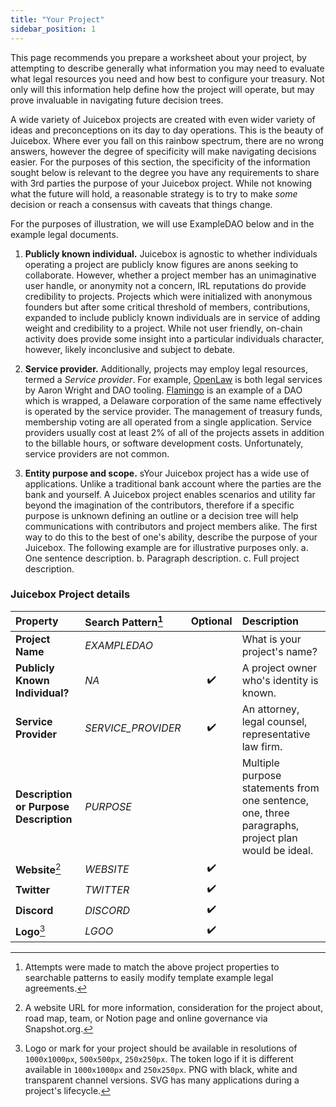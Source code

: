 ```yaml
---
title: "Your Project"
sidebar_position: 1
---
```


This page recommends you prepare a worksheet about your project, by attempting to describe generally what information you may need to evaluate what legal resources you need and how best to configure your treasury. Not only will this information help define how the project will operate, but may prove invaluable in navigating future decision trees.

A wide variety of Juicebox projects are created with even wider variety of ideas and preconceptions on its day to day operations. This is the beauty of Juicebox. Where ever you fall on this rainbow spectrum, there are no wrong answers, however the degree of specificity will make navigating decisions easier. For the purposes of this section, the specificity of the information sought below is relevant to the degree you have any requirements to share with 3rd parties the purpose of your Juicebox project. While not knowing what the future will hold, a reasonable strategy is to try to make _some_ decision or reach a consensus with caveats that things change.

For the purposes of illustration, we will use ExampleDAO below and in the example legal documents.

1. **Publicly known individual.** Juicebox is agnostic to whether individuals operating a project are publicly know figures are anons seeking to collaborate. However, whether a project member has an unimaginative user handle, or anonymity not a concern, IRL reputations do provide credibility to projects. Projects which were initialized with anonymous founders but after some critical threshold of members, contributions, expanded to include publicly known individuals are in service of adding weight and credibility to a project. While not user friendly, on-chain activity does provide some insight into a particular individuals character, however, likely inconclusive and subject to debate.

2. **Service provider.** Additionally, projects may employ legal resources, termed a _Service provider_. For example, [OpenLaw](https://www.openlaw.io/) is both legal services by Aaron Wright and DAO tooling. [Flamingo](https://docs.flamingodao.xyz/FeesExpensesCarry.html#if-there-are-expenses-associated-with-operating-flamingo-who-is-responsible-for-them) is an example of a DAO which is wrapped, a Delaware corporation of the same name effectively is operated by the service provider. The management of treasury funds, membership voting are all operated from a single application. Service providers usually cost at least 2% of all of the projects assets in addition to the billable hours, or software development costs. Unfortunately, service providers are not common.

3. **Entity purpose and scope.** sYour Juicebox project has a wide use of applications. Unlike a traditional bank account where the parties are the bank and yourself. A Juicebox project enables scenarios and utility far beyond the imagination of the contributors, therefore if a specific purpose is unknown defining an outline or a decision tree will help communications with contributors and project members alike. The first way to do this to the best of one's ability, describe the purpose of your Juicebox. The following example are for illustrative purposes only.
   a. One sentence description.
   b. Paragraph description.
   c. Full project description.

### Juicebox Project details

| Property                               | Search Pattern[^1] |      Optional      | Description                                                                                        |
| :------------------------------------- | :----------------- | :----------------: | :------------------------------------------------------------------------------------------------- |
| **Project Name**                       | _EXAMPLEDAO_       |                    | What is your project's name?                                                                       |
| **Publicly Known Individual?**         | _NA_               | :heavy_check_mark: | A project owner who's identity is known.                                                           |
| **Service Provider**                   | _SERVICE_PROVIDER_ | :heavy_check_mark: | An attorney, legal counsel, representative law firm.                                               |
| **Description or Purpose Description** | _PURPOSE_          |                    | Multiple purpose statements from one sentence, one, three paragraphs, project plan would be ideal. |
| **Website**[^2]                        | _WEBSITE_          | :heavy_check_mark: |                                                                                                    |
| **Twitter**                            | _TWITTER_          | :heavy_check_mark: |                                                                                                    |
| **Discord**                            | _DISCORD_          | :heavy_check_mark: |                                                                                                    |
| **Logo**[^3]                           | _LGOO_             | :heavy_check_mark: |                                                                                                    |

[^1]: Attempts were made to match the above project properties to searchable patterns to easily modify template example legal agreements.
[^2]: A website URL for more information, consideration for the project about, road map, team, or Notion page and online governance via Snapshot.org.
[^3]: Logo or mark for your project should be available in resolutions of `1000x1000px`, `500x500px`, `250x250px`. The token logo if it is different available in `1000x1000px` and `250x250px`. PNG with black, white and transparent channel versions. SVG has many applications during a project's lifecycle.
